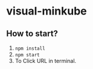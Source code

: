 # visual-minkube

## How to start?
  
  1. `npm install`
  2. `npm start`
  3. To Click URL in terminal. 